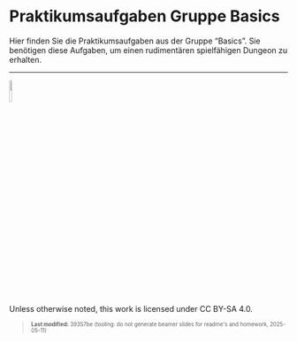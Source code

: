 # Praktikumsaufgaben Gruppe Basics

Hier finden Sie die Praktikumsaufgaben aus der Gruppe “Basics”. Sie
benötigen diese Aufgaben, um einen rudimentären spielfähigen Dungeon zu
erhalten.

------------------------------------------------------------------------

<img src="https://licensebuttons.net/l/by-sa/4.0/88x31.png" width="10%">

Unless otherwise noted, this work is licensed under CC BY-SA 4.0.

<blockquote><p><sup><sub><strong>Last modified:</strong> 39357be (tooling: do not generate beamer slides for readme's and homework, 2025-05-11)<br></sub></sup></p></blockquote>
